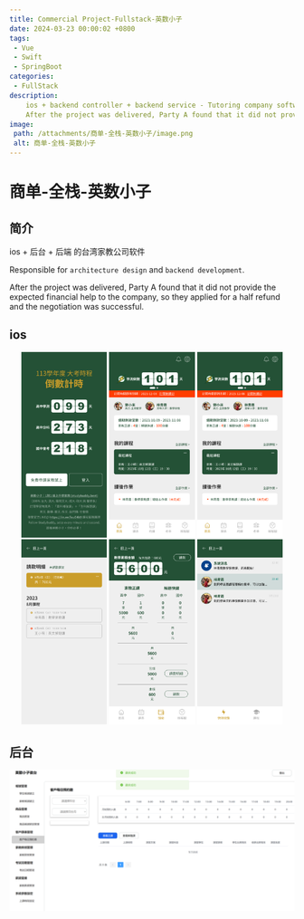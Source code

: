 ```yaml
---
title: Commercial Project-Fullstack-英数小子
date: 2024-03-23 00:00:02 +0800
tags:
 - Vue
 - Swift
 - SpringBoot
categories:
 - FullStack
description:
    ios + backend controller + backend service - Tutoring company software. Record students, teachers, courses, book a class time, salary, different roles and permissions.
    After the project was delivered, Party A found that it did not provide the expected financial help to the company, so they applied for a half refund and the negotiation was successful.
image:
 path: /attachments/商单-全栈-英数小子/image.png
 alt: 商单-全栈-英数小子
---
```


# 商单-全栈-英数小子

## 简介
ios + 后台 + 后端 的台湾家教公司软件

Responsible for `architecture design` and `backend development`.

After the project was delivered, Party A found that it did not provide the expected financial help to the company, so they applied for a half refund and the negotiation was successful.

## ios

<div style="text-align:center;">
    <img src="/attachments/商单-全栈-英数小子/image.png" width="30%" style="display:inline-block;">
    <img src="/attachments/商单-全栈-英数小子/image-1.png" width="30%" style="display:inline-block;">
    <img src="/attachments/商单-全栈-英数小子/image-2.png" width="30%" style="display:inline-block;">
    <img src="/attachments/商单-全栈-英数小子/image-3.png" width="30%" style="display:inline-block;">
    <img src="/attachments/商单-全栈-英数小子/image-4.png" width="30%" style="display:inline-block;">
    <img src="/attachments/商单-全栈-英数小子/image-5.png" width="30%" style="display:inline-block;">
</div>

## 后台

![alt text](/attachments/商单-全栈-英数小子/image-6.png)